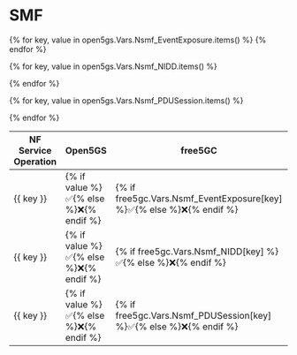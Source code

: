 # SMF

<table>
  <thead>
    <tr>
      <th>NF Service Operation</th>
      <th>Open5GS</th>
      <th>free5GC</th>
      <th>OAI CN5G</th>
    </tr>
  </thead>
  <tbody>
{% for key, value in open5gs.Vars.Nsmf_EventExposure.items() %}
    <tr>
<td> {{ key }} </td> 
<td>{% if value %}✅{% else %}❌{% endif %} </td> 
<td>{% if free5gc.Vars.Nsmf_EventExposure[key] %}✅{% else %}❌{% endif %} </td> 
<td>{% if oai.Vars.Nsmf_EventExposure[key] %}✅{% else %}❌{% endif %} </td>
    </tr>
{% endfor %}

{% for key, value in open5gs.Vars.Nsmf_NIDD.items() %}
    <tr>
<td> {{ key }} </td> 
<td>{% if value %}✅{% else %}❌{% endif %} </td> 
<td>{% if free5gc.Vars.Nsmf_NIDD[key] %}✅{% else %}❌{% endif %} </td> 
<td>{% if oai.Vars.Nsmf_NIDD[key] %}✅{% else %}❌{% endif %} </td>
    </tr>
{% endfor %}

{% for key, value in open5gs.Vars.Nsmf_PDUSession.items() %}
    <tr>
<td> {{ key }} </td> 
<td>{% if value %}✅{% else %}❌{% endif %} </td> 
<td>{% if free5gc.Vars.Nsmf_PDUSession[key] %}✅{% else %}❌{% endif %} </td> 
<td>{% if oai.Vars.Nsmf_PDUSession[key] %}✅{% else %}❌{% endif %} </td>
    </tr>
{% endfor %}

  </tbody>
<table>

